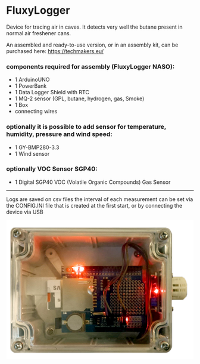 # FluxyLogger

Device for tracing air in caves.
It detects very well the butane present in normal air freshener cans.

An assembled and ready-to-use version, or in an assembly kit, can be purchased here: https://techmakers.eu/

### components required for assembly (FluxyLogger NASO):
* 1 ArduinoUNO
* 1 PowerBank
* 1 Data Logger Shield with RTC
* 1 MQ-2 sensor (GPL, butane, hydrogen, gas, Smoke)
* 1 Box
* connecting wires


### optionally it is possible to add sensor for temperature, humidity, pressure and wind speed:
* 1 GY-BMP280-3.3
* 1 Wind sensor 

### optionally VOC Sensor SGP40:
* 1 Digital SGP40 VOC (Volatile Organic Compounds) Gas Sensor 


-----

Logs are saved on csv files
the interval of each measurement can be set via the CONFIG.INI file that is created at the first start, or by connecting the device via USB

![Naso](Naso.png)